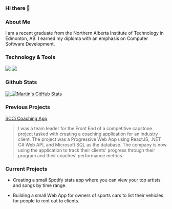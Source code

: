 ### Hi there 👋


### About Me
  I am a recent graduate from the Northern Alberta Institute of Technology in Edmonton, AB. I earned my diploma with an emphasis on Computer Software Development.
  
  

### Technology & Tools
![](https://img.shields.io/badge/Code-JavaScript-informational?style=flat&logo=javascript&logoColor=white&color=2bbc8a)
![](https://img.shields.io/badge/Editor-Visual%20Studio%20Code-green)


### Github Stats

<a href="https://github.com/viloriajer/viloriajer">
  <img align="center" src="https://github-readme-stats.vercel.app/api/top-langs/?username=viloriajer&hide=java,html,tex&title_color=ffffff&text_color=c9cacc&icon_color=2bbc8a&bg_color=1d1f21" />
</a>

<a href="https://github.com/viloriajer/viloriajer">
  <img align="center" src="https://github-readme-stats.vercel.app/api?username=viloriajer&show_icons=true&line_height=27&count_private=true&title_color=ffffff&text_color=c9cacc&icon_color=2bbc8a&bg_color=1d1f21" alt="Martin's GitHub Stats" />
</a>


### Previous Projects
  [SCCi Coaching App](https://irreverentcoachingapp.com/about "Irreverent Coaching App")
  > I was a team leader for the Front End of a competitive capstone project tasked with creating a coaching application for an industry client. The project was a Progressive Web App using ReactJS, .NET C# Web API, and Microsoft SQL as the database. The company is now using the application to track their clients' progress through their program and their coaches' performance metrics.

### Current Projects
* Creating a small Spotify stats app where you can view your top artists and songs by time range.

* Building a small Web App for owners of sports cars to list their vehicles for people to rent out to clients.



<!--
**viloriajer/viloriajer** is a ✨ _special_ ✨ repository because its `README.md` (this file) appears on your GitHub profile.

Here are some ideas to get you started:

- 🔭 I’m currently working on ...
- 🌱 I’m currently learning ...
- 👯 I’m looking to collaborate on ...
- 🤔 I’m looking for help with ...
- 💬 Ask me about ...
- 📫 How to reach me: ...
- 😄 Pronouns: ...
- ⚡ Fun fact: ...
-->
